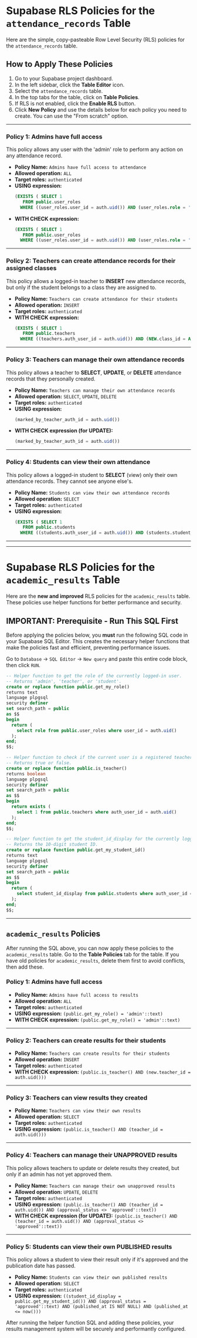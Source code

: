 # Supabase RLS Policies for the `attendance_records` Table

Here are the simple, copy-pasteable Row Level Security (RLS) policies for the `attendance_records` table.

## How to Apply These Policies

1.  Go to your Supabase project dashboard.
2.  In the left sidebar, click the **Table Editor** icon.
3.  Select the `attendance_records` table.
4.  In the top tabs for the table, click on **Table Policies**.
5.  If RLS is not enabled, click the **Enable RLS** button.
6.  Click **New Policy** and use the details below for each policy you need to create. You can use the "From scratch" option.

---

### Policy 1: Admins have full access

This policy allows any user with the 'admin' role to perform any action on any attendance record.

-   **Policy Name:** `Admins have full access to attendance`
-   **Allowed operation:** `ALL`
-   **Target roles:** `authenticated`
-   **USING expression:**
    ```sql
    (EXISTS ( SELECT 1
       FROM public.user_roles
      WHERE ((user_roles.user_id = auth.uid()) AND (user_roles.role = 'admin'::text))))
    ```
-   **WITH CHECK expression:**
    ```sql
    (EXISTS ( SELECT 1
       FROM public.user_roles
      WHERE ((user_roles.user_id = auth.uid()) AND (user_roles.role = 'admin'::text))))
    ```

---

### Policy 2: Teachers can create attendance records for their assigned classes

This policy allows a logged-in teacher to **INSERT** new attendance records, but only if the student belongs to a class they are assigned to.

-   **Policy Name:** `Teachers can create attendance for their students`
-   **Allowed operation:** `INSERT`
-   **Target roles:** `authenticated`
-   **WITH CHECK expression:**
    ```sql
    (EXISTS ( SELECT 1
       FROM public.teachers
      WHERE ((teachers.auth_user_id = auth.uid()) AND (NEW.class_id = ANY (teachers.assigned_classes)))))
    ```

---

### Policy 3: Teachers can manage their own attendance records

This policy allows a teacher to **SELECT**, **UPDATE**, or **DELETE** attendance records that they personally created.

-   **Policy Name:** `Teachers can manage their own attendance records`
-   **Allowed operation:** `SELECT`, `UPDATE`, `DELETE`
-   **Target roles:** `authenticated`
-   **USING expression:**
    ```sql
    (marked_by_teacher_auth_id = auth.uid())
    ```
-   **WITH CHECK expression (for UPDATE):**
     ```sql
    (marked_by_teacher_auth_id = auth.uid())
    ```
---

### Policy 4: Students can view their own attendance

This policy allows a logged-in student to **SELECT** (view) only their own attendance records. They cannot see anyone else's.

-   **Policy Name:** `Students can view their own attendance records`
-   **Allowed operation:** `SELECT`
-   **Target roles:** `authenticated`
-   **USING expression:**
    ```sql
    (EXISTS ( SELECT 1
       FROM public.students
      WHERE ((students.auth_user_id = auth.uid()) AND (students.student_id_display = attendance_records.student_id_display))))
    ```

---
---

# Supabase RLS Policies for the `academic_results` Table

Here are the **new and improved** RLS policies for the `academic_results` table. These policies use helper functions for better performance and security.

## IMPORTANT: Prerequisite - Run This SQL First

Before applying the policies below, you **must** run the following SQL code in your Supabase SQL Editor. This creates the necessary helper functions that make the policies fast and efficient, preventing performance issues.

Go to `Database` -> `SQL Editor` -> `New query` and paste this entire code block, then click `RUN`.

```sql
-- Helper function to get the role of the currently logged-in user.
-- Returns 'admin', 'teacher', or 'student'.
create or replace function public.get_my_role()
returns text
language plpgsql
security definer
set search_path = public
as $$
begin
  return (
    select role from public.user_roles where user_id = auth.uid()
  );
end;
$$;

-- Helper function to check if the current user is a registered teacher.
-- Returns true or false.
create or replace function public.is_teacher()
returns boolean
language plpgsql
security definer
set search_path = public
as $$
begin
  return exists (
    select 1 from public.teachers where auth_user_id = auth.uid()
  );
end;
$$;

-- Helper function to get the student_id_display for the currently logged-in student.
-- Returns the 10-digit student ID.
create or replace function public.get_my_student_id()
returns text
language plpgsql
security definer
set search_path = public
as $$
begin
  return (
    select student_id_display from public.students where auth_user_id = auth.uid()
  );
end;
$$;
```

---
## `academic_results` Policies

After running the SQL above, you can now apply these policies to the `academic_results` table. Go to the **Table Policies** tab for the table. If you have old policies for `academic_results`, delete them first to avoid conflicts, then add these.

### Policy 1: Admins have full access
-   **Policy Name:** `Admins have full access to results`
-   **Allowed operation:** `ALL`
-   **Target roles:** `authenticated`
-   **USING expression:** `(public.get_my_role() = 'admin'::text)`
-   **WITH CHECK expression:** `(public.get_my_role() = 'admin'::text)`

---

### Policy 2: Teachers can create results for their students
-   **Policy Name:** `Teachers can create results for their students`
-   **Allowed operation:** `INSERT`
-   **Target roles:** `authenticated`
-   **WITH CHECK expression:** `(public.is_teacher() AND (new.teacher_id = auth.uid()))`
    
---

### Policy 3: Teachers can view results they created
-   **Policy Name:** `Teachers can view their own results`
-   **Allowed operation:** `SELECT`
-   **Target roles:** `authenticated`
-   **USING expression:** `(public.is_teacher() AND (teacher_id = auth.uid()))`

---

### Policy 4: Teachers can manage their UNAPPROVED results
This policy allows teachers to update or delete results they created, but only if an admin has not yet approved them.
-   **Policy Name:** `Teachers can manage their own unapproved results`
-   **Allowed operation:** `UPDATE`, `DELETE`
-   **Target roles:** `authenticated`
-   **USING expression:** `(public.is_teacher() AND (teacher_id = auth.uid()) AND (approval_status <> 'approved'::text))`
-   **WITH CHECK expression (for UPDATE):** `(public.is_teacher() AND (teacher_id = auth.uid()) AND (approval_status <> 'approved'::text))`

---

### Policy 5: Students can view their own PUBLISHED results
This policy allows a student to view their result only if it's approved and the publication date has passed.
-   **Policy Name:** `Students can view their own published results`
-   **Allowed operation:** `SELECT`
-   **Target roles:** `authenticated`
-   **USING expression:** `((student_id_display = public.get_my_student_id()) AND (approval_status = 'approved'::text) AND (published_at IS NOT NULL) AND (published_at <= now()))`

After running the helper function SQL and adding these policies, your results management system will be securely and performantly configured.
